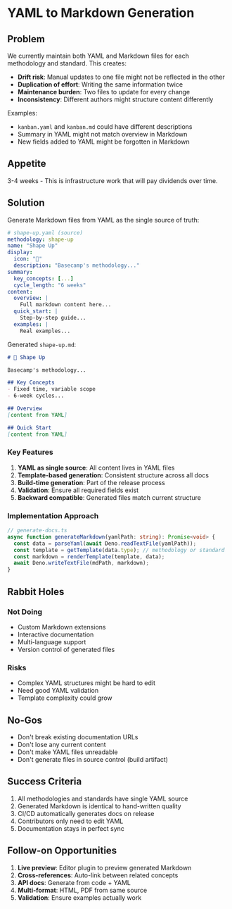 # YAML to Markdown Generation

## Problem

We currently maintain both YAML and Markdown files for each methodology and standard. This creates:
- **Drift risk**: Manual updates to one file might not be reflected in the other
- **Duplication of effort**: Writing the same information twice
- **Maintenance burden**: Two files to update for every change
- **Inconsistency**: Different authors might structure content differently

Examples:
- `kanban.yaml` and `kanban.md` could have different descriptions
- Summary in YAML might not match overview in Markdown
- New fields added to YAML might be forgotten in Markdown

## Appetite

3-4 weeks - This is infrastructure work that will pay dividends over time.

## Solution

Generate Markdown files from YAML as the single source of truth:

```yaml
# shape-up.yaml (source)
methodology: shape-up
name: "Shape Up"
display:
  icon: "🎯"
  description: "Basecamp's methodology..."
summary:
  key_concepts: [...]
  cycle_length: "6 weeks"
content:
  overview: |
    Full markdown content here...
  quick_start: |
    Step-by-step guide...
  examples: |
    Real examples...
```

Generated `shape-up.md`:
```markdown
# 🎯 Shape Up

Basecamp's methodology...

## Key Concepts
- Fixed time, variable scope
- 6-week cycles...

## Overview
[content from YAML]

## Quick Start
[content from YAML]
```

### Key Features

1. **YAML as single source**: All content lives in YAML files
2. **Template-based generation**: Consistent structure across all docs
3. **Build-time generation**: Part of the release process
4. **Validation**: Ensure all required fields exist
5. **Backward compatible**: Generated files match current structure

### Implementation Approach

```typescript
// generate-docs.ts
async function generateMarkdown(yamlPath: string): Promise<void> {
  const data = parseYaml(await Deno.readTextFile(yamlPath));
  const template = getTemplate(data.type); // methodology or standard
  const markdown = renderTemplate(template, data);
  await Deno.writeTextFile(mdPath, markdown);
}
```

## Rabbit Holes

### Not Doing
- Custom Markdown extensions
- Interactive documentation
- Multi-language support
- Version control of generated files

### Risks
- Complex YAML structures might be hard to edit
- Need good YAML validation
- Template complexity could grow

## No-Gos

- Don't break existing documentation URLs
- Don't lose any current content
- Don't make YAML files unreadable
- Don't generate files in source control (build artifact)

## Success Criteria

1. All methodologies and standards have single YAML source
2. Generated Markdown is identical to hand-written quality
3. CI/CD automatically generates docs on release
4. Contributors only need to edit YAML
5. Documentation stays in perfect sync

## Follow-on Opportunities

1. **Live preview**: Editor plugin to preview generated Markdown
2. **Cross-references**: Auto-link between related concepts
3. **API docs**: Generate from code + YAML
4. **Multi-format**: HTML, PDF from same source
5. **Validation**: Ensure examples actually work